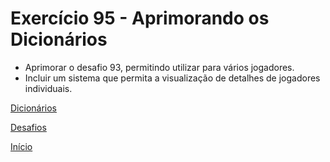 # Exercício 95 - Aprimorando os Dicionários

- Aprimorar o desafio 93, permitindo utilizar para vários jogadores.
- Incluir um sistema que permita a visualização de detalhes de jogadores individuais.

[Dicionários](https://github.com/NandesLima/python-codigos/tree/master/desafios/09.%20Dicion%C3%A1rios)

[Desafios](https://github.com/NandesLima/python-codigos/tree/master/desafios)

[Início](https://github.com/NandesLima/python-codigos)